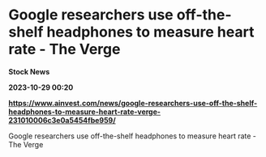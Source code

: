 # Google researchers use off-the-shelf headphones to measure heart rate - The Verge
**Stock News**

**2023-10-29 00:20**

**https://www.ainvest.com/news/google-researchers-use-off-the-shelf-headphones-to-measure-heart-rate-verge-231010006c3e0a5454fbe959/**

Google researchers use off-the-shelf headphones to measure heart rate - The Verge